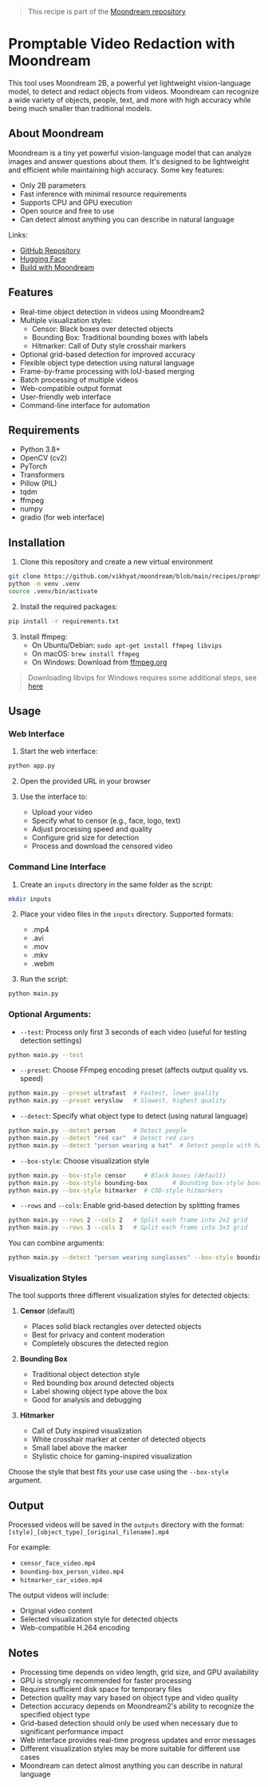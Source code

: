 > This recipe is part of the [Moondream repository](https://github.com/vikhyat/moondream/blob/main/recipes/promptable-video-redaction)

# Promptable Video Redaction with Moondream

This tool uses Moondream 2B, a powerful yet lightweight vision-language model, to detect and redact objects from videos. Moondream can recognize a wide variety of objects, people, text, and more with high accuracy while being much smaller than traditional models. 

## About Moondream

Moondream is a tiny yet powerful vision-language model that can analyze images and answer questions about them. It's designed to be lightweight and efficient while maintaining high accuracy. Some key features:

- Only 2B parameters
- Fast inference with minimal resource requirements
- Supports CPU and GPU execution
- Open source and free to use
- Can detect almost anything you can describe in natural language

Links:
- [GitHub Repository](https://github.com/vikhyat/moondream)
- [Hugging Face](https://huggingface.co/vikhyatk/moondream2)
- [Build with Moondream](http://docs.moondream.ai/)

## Features

- Real-time object detection in videos using Moondream2
- Multiple visualization styles:
  - Censor: Black boxes over detected objects
  - Bounding Box: Traditional bounding boxes with labels
  - Hitmarker: Call of Duty style crosshair markers
- Optional grid-based detection for improved accuracy
- Flexible object type detection using natural language
- Frame-by-frame processing with IoU-based merging
- Batch processing of multiple videos
- Web-compatible output format
- User-friendly web interface
- Command-line interface for automation

## Requirements

- Python 3.8+
- OpenCV (cv2)
- PyTorch
- Transformers
- Pillow (PIL)
- tqdm
- ffmpeg
- numpy
- gradio (for web interface)

## Installation

1. Clone this repository and create a new virtual environment
```bash
git clone https://github.com/vikhyat/moondream/blob/main/recipes/promptable-video-redaction
python -m venv .venv
source .venv/bin/activate
```
2. Install the required packages:
```bash
pip install -r requirements.txt
```
3. Install ffmpeg:
   - On Ubuntu/Debian: `sudo apt-get install ffmpeg libvips`
   - On macOS: `brew install ffmpeg`
   - On Windows: Download from [ffmpeg.org](https://ffmpeg.org/download.html)
> Downloading libvips for Windows requires some additional steps, see [here](https://docs.moondream.ai/quick-start)

## Usage

### Web Interface

1. Start the web interface:
```bash
python app.py
```

2. Open the provided URL in your browser

3. Use the interface to:
   - Upload your video
   - Specify what to censor (e.g., face, logo, text)
   - Adjust processing speed and quality
   - Configure grid size for detection
   - Process and download the censored video

### Command Line Interface

1. Create an `inputs` directory in the same folder as the script:
```bash
mkdir inputs
```

2. Place your video files in the `inputs` directory. Supported formats:
   - .mp4
   - .avi
   - .mov
   - .mkv
   - .webm

3. Run the script:
```bash
python main.py
```

### Optional Arguments:
- `--test`: Process only first 3 seconds of each video (useful for testing detection settings)
```bash
python main.py --test
```

- `--preset`: Choose FFmpeg encoding preset (affects output quality vs. speed)
```bash
python main.py --preset ultrafast  # Fastest, lower quality
python main.py --preset veryslow   # Slowest, highest quality
```

- `--detect`: Specify what object type to detect (using natural language)
```bash
python main.py --detect person     # Detect people
python main.py --detect "red car"  # Detect red cars
python main.py --detect "person wearing a hat"  # Detect people with hats
```

- `--box-style`: Choose visualization style
```bash
python main.py --box-style censor     # Black boxes (default)
python main.py --box-style bounding-box       # Bounding box-style boxes with labels
python main.py --box-style hitmarker  # COD-style hitmarkers
```

- `--rows` and `--cols`: Enable grid-based detection by splitting frames
```bash
python main.py --rows 2 --cols 2   # Split each frame into 2x2 grid
python main.py --rows 3 --cols 3   # Split each frame into 3x3 grid
```

You can combine arguments:
```bash
python main.py --detect "person wearing sunglasses" --box-style bounding-box --test --preset "fast" --rows 2 --cols 2
```

### Visualization Styles

The tool supports three different visualization styles for detected objects:

1. **Censor** (default)
   - Places solid black rectangles over detected objects
   - Best for privacy and content moderation
   - Completely obscures the detected region

2. **Bounding Box**
   - Traditional object detection style
   - Red bounding box around detected objects
   - Label showing object type above the box
   - Good for analysis and debugging

3. **Hitmarker**
   - Call of Duty inspired visualization
   - White crosshair marker at center of detected objects
   - Small label above the marker
   - Stylistic choice for gaming-inspired visualization

Choose the style that best fits your use case using the `--box-style` argument.

## Output

Processed videos will be saved in the `outputs` directory with the format:
`[style]_[object_type]_[original_filename].mp4`

For example:
- `censor_face_video.mp4`
- `bounding-box_person_video.mp4`
- `hitmarker_car_video.mp4`

The output videos will include:
- Original video content
- Selected visualization style for detected objects
- Web-compatible H.264 encoding

## Notes

- Processing time depends on video length, grid size, and GPU availability
- GPU is strongly recommended for faster processing
- Requires sufficient disk space for temporary files
- Detection quality may vary based on object type and video quality
- Detection accuracy depends on Moondream2's ability to recognize the specified object type
- Grid-based detection should only be used when necessary due to significant performance impact
- Web interface provides real-time progress updates and error messages
- Different visualization styles may be more suitable for different use cases
- Moondream can detect almost anything you can describe in natural language